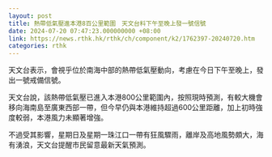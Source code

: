 ```yaml
---
layout: post
title: 熱帶低氣壓進本港8百公里範圍　天文台料下午至晚上發一號信號
date: 2024-07-20 07:47:23.000000000 +08:00
link: https://news.rthk.hk/rthk/ch/component/k2/1762397-20240720.htm
categories: rthk
---
```


天文台表示，會視乎位於南海中部的熱帶低氣壓動向，考慮在今日下午至晚上，發出一號戒備信號。

天文台說，該熱帶低氣壓已進入本港800公里範圍內，按照現時預測，有較大機會移向海南島至廣東西部一帶，但今早仍與本港維持超過600公里距離，加上初時強度較弱，本港風力未顯著增強。

不過受其影響，星期日及星期一珠江口一帶有狂風驟雨，離岸及高地風勢頗大，海有湧浪，天文台提醒市民留意最新天氣預測。

